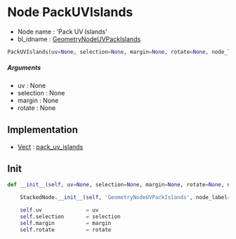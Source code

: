 # Node PackUVIslands

- Node name : 'Pack UV Islands'
- bl_idname : [GeometryNodeUVPackIslands](https://docs.blender.org/api/current/bpy.types.GeometryNodeUVPackIslands.html)


``` python
PackUVIslands(uv=None, selection=None, margin=None, rotate=None, node_label=None, node_color=None)
```
##### Arguments

- uv : None
- selection : None
- margin : None
- rotate : None

## Implementation

- [Vect](/docs/GeoNodes/Vect.md) : [pack_uv_islands](/docs/GeoNodes/Vect.md#pack_uv_islands)

## Init

``` python
def __init__(self, uv=None, selection=None, margin=None, rotate=None, node_label=None, node_color=None):

    StackedNode.__init__(self, 'GeometryNodeUVPackIslands', node_label=node_label, node_color=node_color)

    self.uv              = uv
    self.selection       = selection
    self.margin          = margin
    self.rotate          = rotate
```
